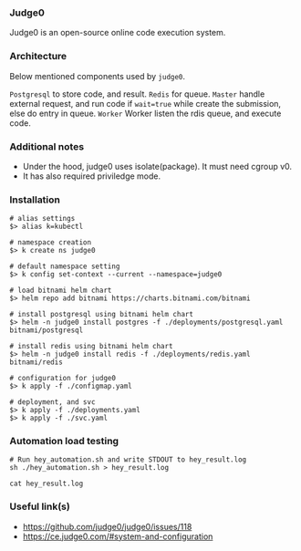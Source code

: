 ### Judge0

Judge0 is an open-source online code execution system.

### Architecture

Below mentioned components used by `judge0`.

`Postgresql` to store code, and result.
`Redis` for queue.
`Master` handle external request, and run code if `wait=true` while create the submission, else do entry in queue.
`Worker` Worker listen the rdis queue, and execute code.

### Additional notes
- Under the hood, judge0 uses isolate(package). It must need cgroup v0.
- It has also required priviledge mode.

### Installation

```shell
# alias settings
$> alias k=kubectl

# namespace creation
$> k create ns judge0

# default namespace setting
$> k config set-context --current --namespace=judge0

# load bitnami helm chart
$> helm repo add bitnami https://charts.bitnami.com/bitnami

# install postgresql using bitnami helm chart
$> helm -n judge0 install postgres -f ./deployments/postgresql.yaml bitnami/postgresql

# install redis using bitnami helm chart
$> helm -n judge0 install redis -f ./deployments/redis.yaml bitnami/redis

# configuration for judge0
$> k apply -f ./configmap.yaml

# deployment, and svc
$> k apply -f ./deployments.yaml
$> k apply -f ./svc.yaml
```

### Automation load testing

```shell
# Run hey_automation.sh and write STDOUT to hey_result.log
sh ./hey_automation.sh > hey_result.log

cat hey_result.log
```

### Useful link(s)
- https://github.com/judge0/judge0/issues/118
- https://ce.judge0.com/#system-and-configuration


